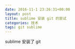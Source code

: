 ```yaml
---
date: 2016-11-1 23:26:31+00:00
layout: post
title: sublime 安装 git 的尝试 
categories: 技术
tags: git sublime
---
```


sublime 安装了 git
